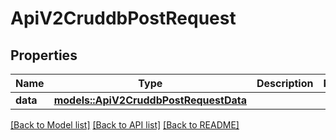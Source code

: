 # ApiV2CruddbPostRequest

## Properties

Name | Type | Description | Notes
------------ | ------------- | ------------- | -------------
**data** | [**models::ApiV2CruddbPostRequestData**](_api_v2_cruddb_post_request_data.md) |  | 

[[Back to Model list]](../README.md#documentation-for-models) [[Back to API list]](../README.md#documentation-for-api-endpoints) [[Back to README]](../README.md)


